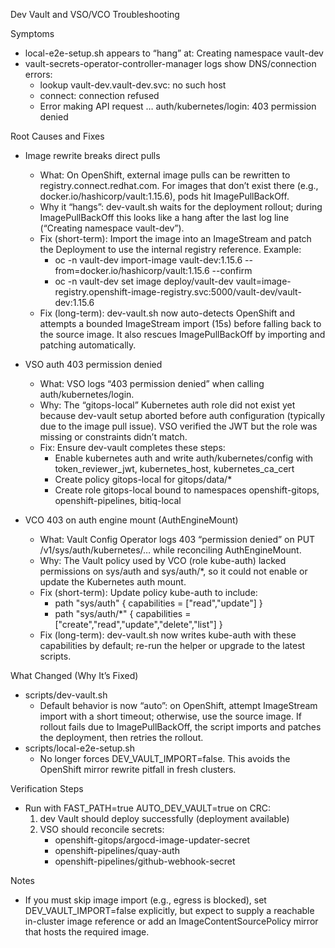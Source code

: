 Dev Vault and VSO/VCO Troubleshooting

Symptoms
- local-e2e-setup.sh appears to “hang” at: Creating namespace vault-dev
- vault-secrets-operator-controller-manager logs show DNS/connection errors:
  - lookup vault-dev.vault-dev.svc: no such host
  - connect: connection refused
  - Error making API request … auth/kubernetes/login: 403 permission denied

Root Causes and Fixes
- Image rewrite breaks direct pulls
  - What: On OpenShift, external image pulls can be rewritten to registry.connect.redhat.com. For images that don’t exist there (e.g., docker.io/hashicorp/vault:1.15.6), pods hit ImagePullBackOff.
  - Why it “hangs”: dev-vault.sh waits for the deployment rollout; during ImagePullBackOff this looks like a hang after the last log line (“Creating namespace vault-dev”).
  - Fix (short-term): Import the image into an ImageStream and patch the Deployment to use the internal registry reference. Example:
    - oc -n vault-dev import-image vault-dev:1.15.6 --from=docker.io/hashicorp/vault:1.15.6 --confirm
    - oc -n vault-dev set image deploy/vault-dev vault=image-registry.openshift-image-registry.svc:5000/vault-dev/vault-dev:1.15.6
  - Fix (long-term): dev-vault.sh now auto-detects OpenShift and attempts a bounded ImageStream import (15s) before falling back to the source image. It also rescues ImagePullBackOff by importing and patching automatically.

- VSO auth 403 permission denied
  - What: VSO logs “403 permission denied” when calling auth/kubernetes/login.
  - Why: The “gitops-local” Kubernetes auth role did not exist yet because dev-vault setup aborted before auth configuration (typically due to the image pull issue). VSO verified the JWT but the role was missing or constraints didn’t match.
  - Fix: Ensure dev-vault completes these steps:
    - Enable kubernetes auth and write auth/kubernetes/config with token_reviewer_jwt, kubernetes_host, kubernetes_ca_cert
    - Create policy gitops-local for gitops/data/*
    - Create role gitops-local bound to namespaces openshift-gitops, openshift-pipelines, bitiq-local

- VCO 403 on auth engine mount (AuthEngineMount)
  - What: Vault Config Operator logs 403 “permission denied” on PUT /v1/sys/auth/kubernetes/… while reconciling AuthEngineMount.
  - Why: The Vault policy used by VCO (role kube-auth) lacked permissions on sys/auth and sys/auth/*, so it could not enable or update the Kubernetes auth mount.
  - Fix (short-term): Update policy kube-auth to include:
    - path "sys/auth" { capabilities = ["read","update"] }
    - path "sys/auth/*" { capabilities = ["create","read","update","delete","list"] }
  - Fix (long-term): dev-vault.sh now writes kube-auth with these capabilities by default; re-run the helper or upgrade to the latest scripts.

What Changed (Why It’s Fixed)
- scripts/dev-vault.sh
  - Default behavior is now “auto”: on OpenShift, attempt ImageStream import with a short timeout; otherwise, use the source image. If rollout fails due to ImagePullBackOff, the script imports and patches the deployment, then retries the rollout.
- scripts/local-e2e-setup.sh
  - No longer forces DEV_VAULT_IMPORT=false. This avoids the OpenShift mirror rewrite pitfall in fresh clusters.

Verification Steps
- Run with FAST_PATH=true AUTO_DEV_VAULT=true on CRC:
  1) dev Vault should deploy successfully (deployment available)
  2) VSO should reconcile secrets:
     - openshift-gitops/argocd-image-updater-secret
     - openshift-pipelines/quay-auth
     - openshift-pipelines/github-webhook-secret

Notes
- If you must skip image import (e.g., egress is blocked), set DEV_VAULT_IMPORT=false explicitly, but expect to supply a reachable in-cluster image reference or add an ImageContentSourcePolicy mirror that hosts the required image.
  
